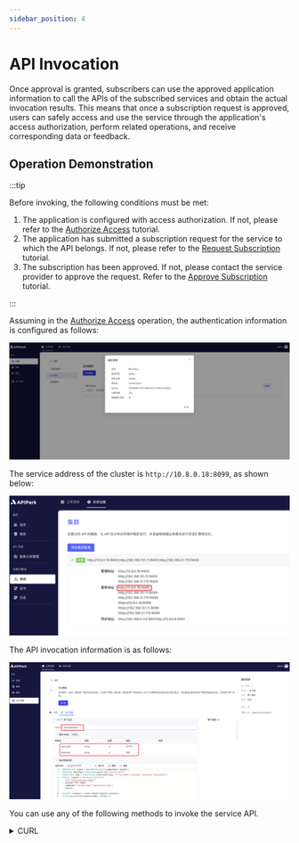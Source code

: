 ```yaml
---
sidebar_position: 4
---
```


# API Invocation

Once approval is granted, subscribers can use the approved application information to call the APIs of the subscribed services and obtain the actual invocation results. This means that once a subscription request is approved, users can safely access and use the service through the application's access authorization, perform related operations, and receive corresponding data or feedback.

## Operation Demonstration

:::tip

Before invoking, the following conditions must be met:

1. The application is configured with access authorization. If not, please refer to the [Authorize Access](./authorization.md) tutorial.
2. The application has submitted a subscription request for the service to which the API belongs. If not, please refer to the [Request Subscription](./subscribe.md) tutorial.
3. The subscription has been approved. If not, please contact the service provider to approve the request. Refer to the [Approve Subscription](../provider/approve.md) tutorial.

:::

Assuming in the [Authorize Access](./authorization.md) operation, the authentication information is configured as follows:

![](images/2024-08-16/ddd344519fef8793181235973d723c50b1f408f2e79e1d49460cfc21272af75d.png)

The service address of the cluster is `http://10.8.0.18:8099`, as shown below:

![](images/2024-08-16/bcd362778abb695c8232e64e3dd8501e8184d0901179d591105915909655dec2.png)

The API invocation information is as follows:

![](images/2024-08-16/7e7ebdaf241ee68d1d3a05463224448c1d86ac507cf35b34484627ad26296edd.png)

You can use any of the following methods to invoke the service API.

<details>
<summary>CURL</summary>

Select a `server/VM/PC` that can access the partition gateway node and execute the following command:

```sh
curl -X POST -H "Authorization: 59eb96b4-cfaf-4d8b-8f12-2d383c04264e" \
-H "Content-Type: application/json" -d "{\"username\":\"admin\",\"password\":\"$pbkdf2-sha512$i=1000,l=32$CzQQIAgUJxBR3WxhuZjU2w$3scp3ONqDeC8Sg80ESdTzhW3SL5vPfj/HmU8If6YYdc\"}" \
http://10.8.0.18:8099/sso/user/login
```

The invocation result is as shown in the figure:
![](images/2024-08-16/a7275f3116d7acde3c917fa87bfc97f89512b7531ab7db1bd73acceefa197a87.png)

</details>